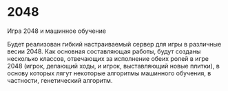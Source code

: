 # 2048
Игра 2048 и машинное обучение

Будет реализован гибкий настраиваемый сервер для игры в различные весии 2048. 
Как основная составляющая работы, будут созданы несколько классов, отвечающих за исполнение обеих ролей в игре 2048 (игрок, делающий ходы, и игрок, выставляющий новые плитки), в основу которых лягут некоторые алгоритмы машинного обучения, в частности, генетический алгоритм.
